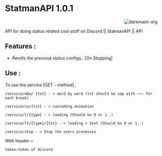 # StatmanAPI 1.0.1

<p class="views" align="right"><img src="https://komarev.com/ghpvc/?username=darkmash-org-statman&label=Project%20views&color=0e75b6&style=flat" alt="darkmash-org" /></p>


API for doing status related cool stuff on Discord || StatmanAPI || API


## Features :
    
  - Rerolls the previous status configs.. [On Stopping]

## Use :

To use the service [GET - method] ,
```
/service/wbw/ {txt} - > word by word (txt should be sep with ~~~ for each break)
```
```
/service/ca/{txt} - > cascading animation
```
```
/service/l/{type} - > loading (Should be 0 or 1..)
```
```
/service/lt/{type}/{txt} - > loading + text (Should be 0 or 1..)
```
```
/service/stop - > Stop the users processes
```

With header ~
    
    token:token of discord
   
